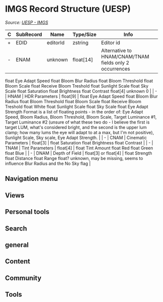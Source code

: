 # IMGS Record Structure (UESP)

*Source: [UESP - IMGS](https://en.uesp.net/wiki/Skyrim_Mod:Mod_File_Format/IMGS)*

| C | SubRecord | Name | Type/Size | Info |
| --- | --- | --- | --- | --- |
| + | EDID | editorId | zstring | Editor id |
| - | ENAM | unknown | float[14] | Alternative to HNAM/CNAM/TNAM fields only 2 occurrences
float Eye Adapt Speed
float Bloom Blur Radius
float Bloom Threshold
float Bloom Scale
float Receive Bloom Treshold
float Sunlight Scale
float Sky Scale
float Saturation
float Brightness
float Contrast
float[4] unknown 0 |
| - | HNAM | HDR Parameters | float[9] | float Eye Adapt Speed
float Bloom Blur Radius
float Bloom Threshold
float Bloom Scale
float Receive Bloom Treshold
float White
float Sunlight Scale
float Sky Scale
float Eye Adapt Strength
Format is a list of floating points - in the order of: Eye Adapt Speed, Bloom Radius, Bloom Threshold, Bloom Scale, Target Luminance #1, Target Luminance #2 (unsure of what these two do - I believe the first is target LUM, what's considered bright, and the second is the upper lum clamp; how many lums the eye will adapt to at a max, but I'm not positive), Sunlight Scale, Sky scale, Eye Adapt Strength. |
| - | CNAM | Cinematic Parameters | float[3] | float Saturation
float Brightness
float Contrast |
| - | TNAM | Tint Parameters | float[4] | float Tint Amount
float Red
float Green
float Blue |
| - | DNAM | Depth of Field | float[3] or float[4] | float Strength
float Distance
float Range
float? unknown, may be missing, seems to influence Blur Radius and the No Sky flag |

## Navigation menu

## Views

## Personal tools

## Search

## general

## Content

## Community

## Tools

